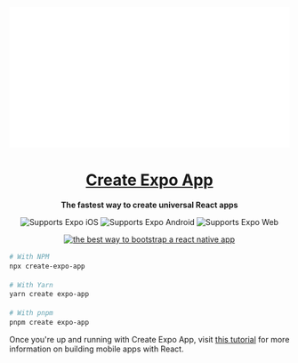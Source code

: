 <!-- Title -->

<p align="center">
  <a href="https://github.com/expo/examples">
    <img alt="create-expo-app" src="./.gh-assets/banner.svg">
    <h1 align="center">Create Expo App</h1>
  </a>
</p>

<!-- Header -->

<p align="center">
  <b>The fastest way to create universal React apps</b>
  <br />

  <p align="center">
    <!-- iOS -->
    <img alt="Supports Expo iOS" longdesc="Supports Expo iOS" src="https://img.shields.io/badge/iOS-000.svg?style=flat-square&logo=APPLE&labelColor=999999&logoColor=fff" />
    <!-- Android -->
    <img alt="Supports Expo Android" longdesc="Supports Expo Android" src="https://img.shields.io/badge/Android-000.svg?style=flat-square&logo=ANDROID&labelColor=A4C639&logoColor=fff" />
    <!-- Web -->
    <img alt="Supports Expo Web" longdesc="Supports Expo Web" src="https://img.shields.io/badge/web-000.svg?style=flat-square&logo=GOOGLE-CHROME&labelColor=4285F4&logoColor=fff" />
  </p>
  <p align="center">
    <a href="https://packagephobia.now.sh/result?p=create-expo-app">
      <img alt="the best way to bootstrap a react native app" longdesc="the best way to create a react native app" src="https://flat.badgen.net/packagephobia/install/create-expo-app" />
    </a>
  </p>
  
</p>

<!-- Body -->

```sh
# With NPM
npx create-expo-app

# With Yarn
yarn create expo-app

# With pnpm
pnpm create expo-app
```

Once you're up and running with Create Expo App, visit [this tutorial](https://docs.expo.dev/tutorial/planning/) for more information on building mobile apps with React.
